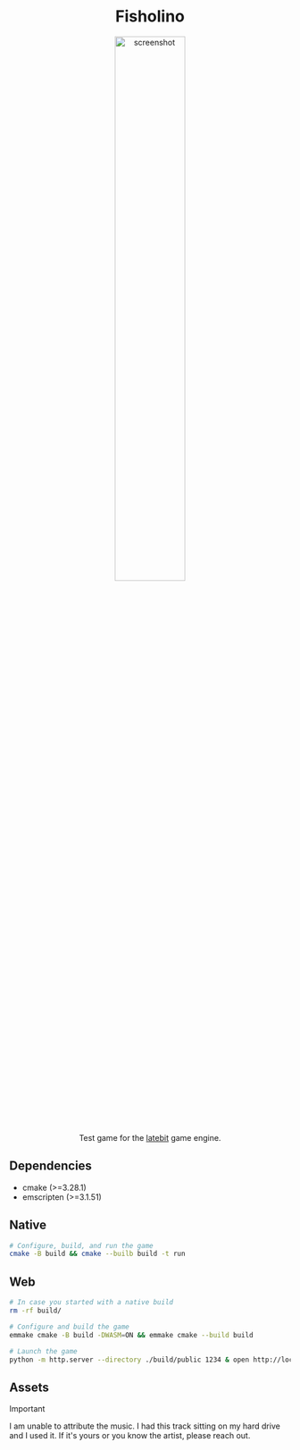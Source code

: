 <h1 align="center">Fisholino</h1>

<p align="center">
  <img width="50%" src="https://github.com/shikaan/fisholino/assets/17052868/73d9394a-5521-44e0-86d7-3da2591cf822" alt="screenshot">
</p>

<p align="center">
  Test game for the <a href="https://github.com/shikaan/latebit">latebit</a> game engine.
</p>

## Dependencies

* cmake (>=3.28.1)
* emscripten (>=3.1.51)

## Native

```sh
# Configure, build, and run the game
cmake -B build && cmake --builb build -t run
```

## Web

```sh
# In case you started with a native build
rm -rf build/

# Configure and build the game
emmake cmake -B build -DWASM=ON && emmake cmake --build build

# Launch the game
python -m http.server --directory ./build/public 1234 & open http://localhost:1234
```

## Assets

> [!IMPORTANT]
> I am unable to attribute the music. I had this track sitting on my hard drive and I used it. If it's yours or you know the artist, please reach out. 
